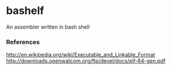 bashelf
=======

An assembler written in bash shell

### References
http://en.wikipedia.org/wiki/Executable_and_Linkable_Format
http://downloads.openwatcom.org/ftp/devel/docs/elf-64-gen.pdf
